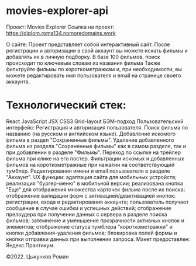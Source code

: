 # movies-explorer-api
Проект: Movies Explorer
Ссылка на проект: https://diplom.roma134.nomoredomains.work

О сайте:
Проект представляет собой интерактивный сайт. После регистрации и авторизации в свой аккаунт вы можете искать фильмы и добавлять их в личную подборку. В базе 100 фильмов, поиск происходит по ключевым словам из названия фильма Также фильтруйте фильмы по короткометражкам и, при необходимости, вы можете редактировать имя пользователя и email на странице своего аккаунта.

# Технологический стек:
React
JavaScript
JSX
CSS3
Grid-layout
БЭМ-подход
Пользовательский интерфейс:
Регистрация и авторизация пользователя.
Поиск фильма по названию (на русском и английском языке).
Добавление искомого фильма в раздел "Сохраненные фильмы".
Удаление добавленного фильма из раздела "Сохраненные фильмы" как в самом разделе, так и при добавлении в разделе "Фильмы".
Переход по ссылке на трейлер фильма при клике на его постер.
Фильтрации искомых и добавленных фильмов на короткометражные при нажатии на соответствующий тумблер.
Редактирования имени и email пользователя в разделе "Аккаунт".
UX функции:
адаптация сайта для мобильных устройств;
реализация "бургер-меню" в мобильной версии;
реализована кнопка "Еще" для отображения множества карточек фильма после их поиска;
отображение валидации форм с активацией/деактивацией кнопок: регистрации, входа и редактирования аккаунта;
пользователь получает сообщение в случае ошибки и успешных действий;
отображение прелоудера при получении данных с сервера в разделе поиска фильмов;
затемнение и уменьшение прозрачности активных кнопок и элементов;
отображение статуса тумблера "короткометражки" и кнопки добавления-удаления фильмов;
блокировка полей формы и кнопки отправки данных при выполнении запроса.
Макет предоставлен: Яндекс.Практикум.

©2022. Цыкунков Роман
